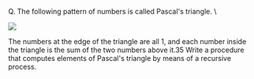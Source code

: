 Q. The following pattern of numbers is called Pascal's triangle. \

![](../images/pascal_ex1-12.gif)

The numbers at the edge of the triangle are all 1, and each number inside the triangle is the sum of the two numbers above it.35 Write a procedure that computes elements of Pascal's triangle by means of a recursive process.

